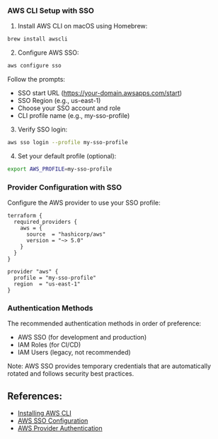 ### AWS CLI Setup with SSO

1. Install AWS CLI on macOS using Homebrew:

```bash
brew install awscli
```

2. Configure AWS SSO:

```bash
aws configure sso
```

Follow the prompts:

- SSO start URL (https://your-domain.awsapps.com/start)
- SSO Region (e.g., us-east-1)
- Choose your SSO account and role
- CLI profile name (e.g., my-sso-profile)

3. Verify SSO login:

```bash
aws sso login --profile my-sso-profile
```

4. Set your default profile (optional):

```bash
export AWS_PROFILE=my-sso-profile
```

### Provider Configuration with SSO

Configure the AWS provider to use your SSO profile:

```hcl
terraform {
  required_providers {
    aws = {
      source  = "hashicorp/aws"
      version = "~> 5.0"
    }
  }
}

provider "aws" {
  profile = "my-sso-profile"
  region  = "us-east-1"
}
```

### Authentication Methods

The recommended authentication methods in order of preference:

- AWS SSO (for development and production)
- IAM Roles (for CI/CD)
- IAM Users (legacy, not recommended)

Note: AWS SSO provides temporary credentials that are automatically rotated and follows security best practices.

## References:

- [Installing AWS CLI](https://docs.aws.amazon.com/cli/latest/userguide/getting-started-install.html)
- [AWS SSO Configuration](https://docs.aws.amazon.com/cli/latest/userguide/sso-configure-profile-token.html)
- [AWS Provider Authentication](https://registry.terraform.io/providers/hashicorp/aws/latest/docs#authentication)
